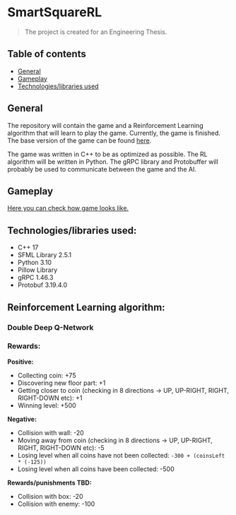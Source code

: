 # SmartSquareRL
> The project is created for an Engineering Thesis.

## Table of contents
- [General](#General)
- [Gameplay](#Gameplay)
- [Technologies/libraries used](#Technologies/libraries-used)

## General
The repository will contain the game and a Reinforcement Learning algorithm that will learn to play the game. Currently, the game is finished. The base version of the game can be found [here](https://github.com/dkwapisz/SmartSquareGame).

The game was written in C++ to be as optimized as possible. The RL algorithm will be written in Python. The gRPC library and Protobuffer will probably be used to communicate between the game and the AI.

## Gameplay
[Here you can check how game looks like.](https://youtube.com/shorts/BdZh8jy2RsA?feature=share)

## Technologies/libraries used:
- C++ 17
- SFML Library 2.5.1
- Python 3.10
- Pillow Library
- gRPC 1.46.3
- Protobuf 3.19.4.0


## Reinforcement Learning algorithm:
### Double Deep Q-Network

### Rewards:
**Positive:**
- Collecting coin: +75
- Discovering new floor part: +1
- Getting closer to coin (checking in 8 directions -> UP, UP-RIGHT, RIGHT, RIGHT-DOWN etc): +1
- Winning level: +500

**Negative:**
- Collision with wall: -20
- Moving away from coin (checking in 8 directions -> UP, UP-RIGHT, RIGHT, RIGHT-DOWN etc): -5
- Losing level when all coins have not been collected: `-300 + (coinsLeft * (-125))`
- Losing level when all coins have been collected: -500

**Rewards/punishments TBD:**
- Collision with box: -20
- Collision with enemy: -100
